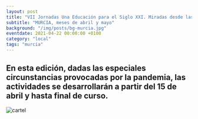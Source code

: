 ```yaml
---
layout: post
title: "VII Jornadas Una Educación para el Siglo XXI. Miradas desde las Ciencias y las Artes"
subtitle: "MURCIA, meses de abril y mayo"
background: "/img/posts/bg-murcia.jpg"
eventdate: 2021-04-22 00:00:00 +0100
category: "local"
tags: "murcia"
---
```

## En esta edición, dadas las especiales circunstancias provocadas por la pandemia, las actividades se desarrollarán a partir del 15 de abril y hasta final de curso.  
![cartel](/img/posts/1campañapub.png)  
